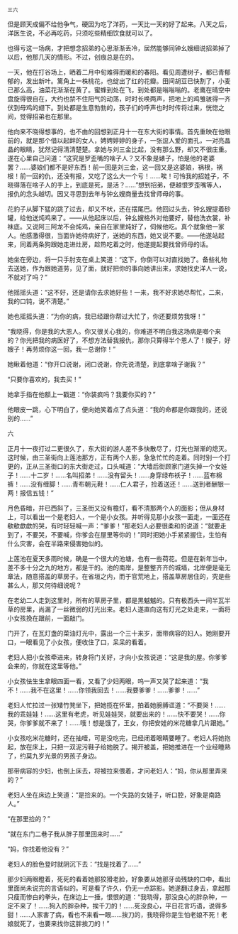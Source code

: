     三六 

   但是顾天成偏不给他争气，硬因为吃了洋药，一天比一天的好了起来。八天之后，洋医生说，不必再吃药，只须吃些精细饮食就可以了。

   也得亏这一场病，才把想念招弟的心思渐渐丢冷，居然能够同钟幺嫂细说招弟掉了以后，他那几天的情形。不过，创痕总是在的。

   一天，他在打谷场上，晒着二月中旬难得而暖和的春阳。看见周遭树子，都已青郁郁的，发出新叶。篱角上一株桃花，也绽出了红的花瓣。田间胡豆已快割了，小麦已那么高，油菜花渐渐在黄了。蜜蜂到处在飞，到处都是嗡嗡嗡的。老鹰在晴空中盘旋得很自在，大约也禁不住阳气的动荡，时时长唤两声，把地上的鸡雏骇得一齐伏到母鸡的翅下。到处都是生意勃勃的，孩子们的呼声也时时传将过来，恍惚之间，觉得招弟也在那里。

   他向来不晓得想事的，也不由的回想到正月十一在东大街的事情。首先重映在他眼前的，就是那个借以起衅的女人，娉娉婷婷的身子，一张逗人爱的面孔，一对亮晶晶的眼睛，犹然记得清清楚楚。拿她与刘三金比起，没有那么野，却又不很庄重。遂在心里自己问道：“这究是罗歪嘴的啥子人？又不象是婊子，怕是他的老婆罢？……婆娘们都不是好东西！前一回是刘三金，这一回又是这婆娘，祸根，祸根！前一回的仇，还没有报，又吃了这么大一个亏！……唉！可怜我的招娃子，不晓得落在啥子人的手上，到底是死，是活？……”想到招弟，便越恨罗歪嘴等人，报仇的念头越切。因又寻思到去年与钟幺嫂商量去找曾师母的事。

   花豹子从脚下猛的跳了过去，却又不吠，还在摆尾巴。他回过头去，钟幺嫂提着砂罐，给他送炖鸡来了。——从他起床以后，钟幺嫂格外对他要好，替他洗衣裳，补袜底。又说阿三阿龙不会炖鸡，亲自在家里炖好了，伺候他吃。真个就象他一家人。他感激得很，当面许她待病好了，送她的东西，她又说不要。——他遂站起来，同着两条狗跟她走进灶房，趁热吃着之时，他遂提起要找曾师母的话。

   她坐在旁边，将一只手肘支在桌上笑道：“这下，你倒可以对直找她了。备些礼物去送她，作为跟她道劳，见了面，就好把你的事向她讲出来，求她找史洋人一说，不就对了吗？”

   他摇摇头道：“这不好，还是请你去求她好些！一来，我不好求她尽帮忙，二来，我的口钝，说不清楚。”

   她也摇摇头道：“为你的病，我已经跟你帮过大忙了，你还要烦劳我呀！”

   “我晓得，你是我的大恩人。你又很关心我的，你难道不明白我这场病是啷个来的？你光把我的病医好了，不想方法替我报仇，那你只算得半个恩人了！嫂子，好嫂子！再劳烦你这一回，我一总谢你！”

   她瞅着他道：“你开口说谢，闭口说谢，你先说清楚，到底拿啥子谢我？”

   “只要你喜欢的，我去买！”

   她拿手指在他额上一戳道：“你装疯吗？我要你买的？”

   他眼皮一跳，心下明白了，便向她笑着点了点头道：“我的命都是你跟我的，还说别的……”

   六

   正月十一夜打过二更很久了，东大街的游人差不多快散尽了，灯光也渐渐的熄灭。这时候，由三圣街向上莲池那方，正有两个人影，急急忙忙的走着。同时别一个打更的，正从三圣街口的东大街走过，口头喊道：“大墙后街顾家门道失掉一个女娃子！……十二岁！……名叫招弟！……没有留头！……身穿绿布袄子！……蓝布棉裤！……没有缠脚！……青布朝元鞋！……仁人君子，捡着送还！……送到者酬银一两！报信五钱！”

   月色昏暗，并已西斜了，三圣街又没有檐灯，看不清那两个人的面影；但从身材上，可以看出一个是老妇人，一个是小女孩。并听得见那小女孩一面走，一面还在欷欷歔歔的哭，有时轻轻喊一声：“爹爹！”那老妇人必要很柔和的说道：“就要走到了，不要哭，不要喊，你爹会在屋里等你的！”同时把她小手紧紧握住，生怕有什么灾害，会在半路来侵害她似的。

   上莲池在夏天多雨时候，确是一个很大的池塘，也有一些荷花。但是在新年当中，差不多十分之九的地方，都是干的。池的南岸，是整整齐齐的城墙，北岸便是毫无章法，随意搭盖的草房子。在省垣之内，而于官荒地上，搭盖草房居住的，究是些甚么人，那又何待细说呢？

   在老幼二人走到这里时，所有的草房子里，都是黑魆魆的。只有极西头一间半瓦半草的房里，尚漏了一丝微弱的灯光出来。老妇人遂直向这有灯光之处走来，一面将小女孩挽在跟前，一面敲门。

   门开了，在瓦灯盏的菜油灯光中，露出一个三十来岁，面带病容的妇人。她刚要开口，一眼看见了小女孩，便收住了口，呆呆的看着。

   老妇人把小女孩牵进来，转身将门关好，才向小女孩说道：“这是我的屋。你爹爹会来的，你就在这里等他。”

   小女孩怯生生拿眼四面一看，又看了少妇两眼，呜一声又哭了起来道：“我不！……我不在这里！……你领我回去！……我要爹爹！……爹爹！……”

   老妇人忙拉过一张矮竹凳坐下，把她揽在怀里，拍着她膀膊诓道：“不要哭！……我的乖娃娃！……这里有老虎，听见娃娃哭，就要出来的！……快不要哭！……你哭，你爹爹就不来了！……哦！想是饿了，王女，你把安娃的米花糖拿几片跟她。”

   小女孩吃米花糖时，还在抽噎，可是没吃完，已经闭着眼睛要睡了。老妇人将她抱起，放在床上，只把一双泥污鞋子给她脱了。揭开被盖，把她推进在一个业经睡熟了，约莫九岁光景的男孩子身边。

   那带病容的少妇，也倒上床去，将被拉来偎着，才问老妇人：“妈，你从那里弄来的？”

   老妇人坐在床边上笑道：“是捡来的。一个失路的女娃子，听口腔，好象是南路人。”

   “在那里捡的？”

   “就在东门二巷子我从胖子那里回来时……”

   “妈，你找着他没有？”

   老妇人的脸色登时就阴沉下去：“找是找着了……”

   那少妇两眼瞪着，死死的看着她那狡猾老脸，好象要从她那牙齿残缺的口中，看出里面尚未说完的言语似的。可是看了许久，仍无一点踪影。她遂翻过身去，拿起那只瘦而惨白的拳头，在床边上一捶，恨恨的道：“我晓得，那没良心的胖杂种，一定不来了！……狗入的胖杂种，挨千刀的！……死没良心，平日花言巧语，说得多甜！……人家害了病，看也不来看一眼……挨刀的，我晓得你是生怕老娘不死！老娘就死了，也要来找你这胖挨刀的！”

